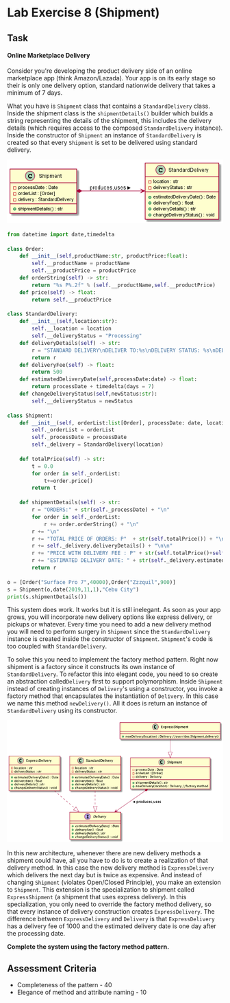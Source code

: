 # Lab Exercise 8 (Shipment)

## Task

#### Online Marketplace Delivery

Consider you're developing the product delivery side of an online  marketplace app (think Amazon/Lazada). Your app is on its early stage so their is only one delivery option,  standard nationwide delivery that takes a minimum of 7 days. 

What you have is `Shipment` class that contains a `StandardDelivery` class. Inside the shipment class is the `shipmentDetails()` builder  which builds a string representing the details of the shipment, this  includes the delivery details (which requires access to the composed `StandardDelivery` instance). Inside the constructor of `Shipment` an instance of `StandardDelivery` is created so that every `Shipment` is set to be delivered using standard delivery.

![online marketplace](https://raw.githubusercontent.com/HowDoIGitHelp/CMSC23MDNotes/master/Markdown%20Lecture%20Notes%20and%20Lab%20Exercises/uml/nonfactorymethodExample.png)

```python
from datetime import date,timedelta

class Order:
    def __init__(self,productName:str, productPrice:float):
        self.__productName = productName
        self.__productPrice = productPrice
    def orderString(self) -> str:
        return "%s P%.2f" % (self.__productName,self.__productPrice)
    def price(self) -> float:
        return self.__productPrice

class StandardDelivery:
    def __init__(self,location:str):
        self.__location = location
        self.__deliveryStatus = "Processing"
    def deliveryDetails(self) -> str:
        r = "STANDARD DELIVERY\nDELIVER TO:%s\nDELIVERY STATUS: %s\nDELIVERY FEE: P%.2f" % (self.__location,self.__deliveryStatus,self.deliveryFee())
        return r
    def deliveryFee(self) -> float:
        return 500
    def estimatedDeliveryDate(self,processDate:date) -> float:
        return processDate + timedelta(days = 7)
    def changeDeliveryStatus(self,newStatus:str):
        self.__deliveryStatus = newStatus

class Shipment:
    def __init__(self, orderList:list[Order], processDate: date, location):
        self._orderList = orderList
        self._processDate = processDate
        self._delivery = StandardDelivery(location)

    def totalPrice(self) -> str:
        t = 0.0
        for order in self._orderList:
            t+=order.price()
        return t

    def shipmentDetails(self) -> str:
        r = "ORDERS:" + str(self._processDate) + "\n"
        for order in self._orderList:
            r += order.orderString() + "\n"
        r += "\n"
        r += "TOTAL PRICE OF ORDERS: P"  + str(self.totalPrice()) + "\n"
        r += self._delivery.deliveryDetails() + "\n\n"
        r += "PRICE WITH DELIVERY FEE : P" + str(self.totalPrice()+self._delivery.deliveryFee()) + "\n"
        r += "ESTIMATED DELIVERY DATE: " + str(self._delivery.estimatedDeliveryDate(self._processDate))
        return r

o = [Order("Surface Pro 7",40000),Order("Zzzquil",900)]
s = Shipment(o,date(2019,11,1),"Cebu City")
print(s.shipmentDetails())

```

This system does work. It works but it is still inelegant. As soon as your app grows, you will incorporate new delivery options like express delivery, or pickups or whatever. Every time you need to add a new delivery method you will need to perform surgery in `Shipment` since the `StandardDelivery` instance is created inside the constructor of `Shipment`. `Shipment`'s code is too coupled with `StandardDelivery`.

To solve this you need to implement the factory method pattern.  Right now shipment is a factory since it constructs its own instance of `StandardDelivery`. To refactor this into elegant code, you need to so create an abstraction called`Delivery` first to support polymorphism. Inside `Shipment` instead of creating instances of `Delivery`'s using a constructor, you invoke a factory method that encapsulates the instantiation of `Delivery`. In this case we name this method `newDelivery()`. All it does is return an instance of `StandardDelivery` using its constructor.

![online marketplace](https://raw.githubusercontent.com/HowDoIGitHelp/CMSC23MDNotes/master/Markdown%20Lecture%20Notes%20and%20Lab%20Exercises/uml/factorymethodExample.png)

In this new architecture, whenever there are new delivery methods a  shipment could have, all you have to do is to create a realization of  that delivery method. In this case the new delivery method is `ExpressDelivery` which delivers the next day but is twice as expensive. And instead of changing `Shipment` (violates Open/Closed Principle), you make an extension to `Shipment`. This extension is the specialization to shipment called `ExpressShipment` (a shipment that uses express delivery). In this specialization, you only need to override the factory method  delivery, so that every instance of delivery construction creates `ExpressDelivery`. The difference between `ExpressDelivery` and `Delivery` is that `ExpressDelivery` has a delivery fee of 1000 and the estimated delivery date is one day after the processing date.

**Complete the system using the factory method pattern.**

## Assessment Criteria

- Completeness of the pattern - 40
- Elegance of method and attribute naming - 10

